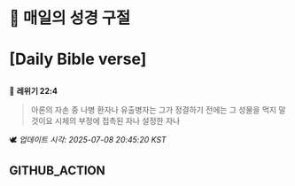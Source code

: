 # 🙏 매일의 성경 구절
# [Daily Bible verse]
##
<!-- START_BIBLE_VERSE -->
📖 **레위기 22:4**
> 아론의 자손 중 나병 환자나 유출병자는 그가 정결하기 전에는 그 성물을 먹지 말 것이요 시체의 부정에 접촉된 자나 설정한 자나

🕊️ _업데이트 시각: 2025-07-08 20:45:20 KST_
  <!-- END_BIBLE_VERSE -->
## GITHUB_ACTION
